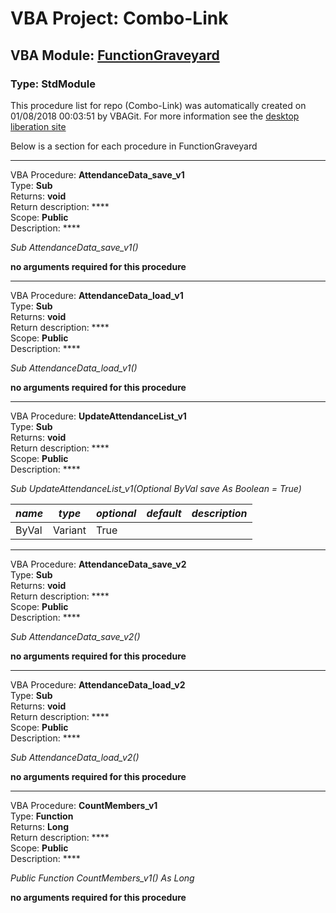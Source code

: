 # VBA Project: **Combo-Link**
## VBA Module: **[FunctionGraveyard](/scripts/FunctionGraveyard.vba "source is here")**
### Type: StdModule  

This procedure list for repo (Combo-Link) was automatically created on 01/08/2018 00:03:51 by VBAGit.
For more information see the [desktop liberation site](http://ramblings.mcpher.com/Home/excelquirks/drivesdk/gettinggithubready "desktop liberation")

Below is a section for each procedure in FunctionGraveyard

---
VBA Procedure: **AttendanceData_save_v1**  
Type: **Sub**  
Returns: **void**  
Return description: ****  
Scope: **Public**  
Description: ****  

*Sub AttendanceData_save_v1()*  

**no arguments required for this procedure**


---
VBA Procedure: **AttendanceData_load_v1**  
Type: **Sub**  
Returns: **void**  
Return description: ****  
Scope: **Public**  
Description: ****  

*Sub AttendanceData_load_v1()*  

**no arguments required for this procedure**


---
VBA Procedure: **UpdateAttendanceList_v1**  
Type: **Sub**  
Returns: **void**  
Return description: ****  
Scope: **Public**  
Description: ****  

*Sub UpdateAttendanceList_v1(Optional ByVal save As Boolean = True)*  

*name*|*type*|*optional*|*default*|*description*
---|---|---|---|---
ByVal|Variant|True||


---
VBA Procedure: **AttendanceData_save_v2**  
Type: **Sub**  
Returns: **void**  
Return description: ****  
Scope: **Public**  
Description: ****  

*Sub AttendanceData_save_v2()*  

**no arguments required for this procedure**


---
VBA Procedure: **AttendanceData_load_v2**  
Type: **Sub**  
Returns: **void**  
Return description: ****  
Scope: **Public**  
Description: ****  

*Sub AttendanceData_load_v2()*  

**no arguments required for this procedure**


---
VBA Procedure: **CountMembers_v1**  
Type: **Function**  
Returns: **Long**  
Return description: ****  
Scope: **Public**  
Description: ****  

*Public Function CountMembers_v1() As Long*  

**no arguments required for this procedure**
